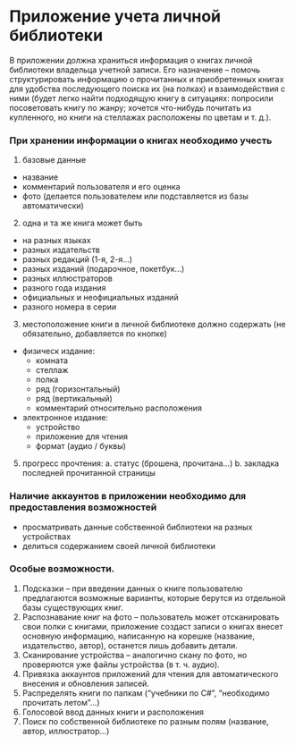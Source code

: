 # Приложение учета личной библиотеки 
В приложении должна храниться информация о книгах личной библиотеки владельца учетной записи. Его назначение – помочь структурировать информацию о прочитанных и приобретенных книгах для удобства последующего поиска их (на полках) и взаимодействия с ними (будет легко найти подходящую книгу в ситуациях: попросили посоветовать книгу по жанру; хочется что-нибудь почитать из купленного, но книги на стеллажах расположены по цветам и т. д.).

### При хранении информации о книгах необходимо учесть
1.	базовые данные
   - название
   - комментарий пользователя и его оценка
   - фото (делается пользователем или подставляется из базы автоматически)
2.	одна и та же книга может быть
  - на разных языках
  - разных издательств
  - разных редакций (1-я, 2-я…)
  - разных изданий (подарочное, покетбук…)
  - разных иллюстраторов
  - разного года издания
  - официальных и неофициальных изданий
  - разного номера в серии
3. местоположение книги в личной библиотеке должно содержать (не обязательно, добавляется по кнопке)
  - физическ издание:
    - комната
    -  стеллаж
    -   полка
    -   ряд (горизонтальный)
    -   ряд (вертикальный)
    -   комментарий относительно расположения
- электронное издание:
  - устройство
  - приложение для чтения
  - формат (аудио / буквы)
5.	прогресс прочтения:
a.	статус (брошена, прочитана…)
b.	закладка последней прочитанной страницы

### Наличие аккаунтов в приложении необходимо для предоставления возможностей
- просматривать данные собственной библиотеки на разных устройствах
- делиться содержанием своей личной библиотеки

### Особые возможности.
1.	Подсказки – при введении данных о книге пользователю предлагаются возможные варианты, которые берутся из отдельной базы существующих книг.
2.	Распознавание книг на фото – пользователь может отсканировать свои полки с книгами, приложение создаст записи о книгах внесет основную информацию, написанную на корешке (название, издательство, автор), останется лишь добавить детали.
3.	Сканирование устройства – аналогично скану по фото, но проверяются уже файлы устройства (в т. ч. аудио).
4.	Привязка аккаунтов приложений для чтения для автоматического внесения и обновления записей.
5.	Распределять книги по папкам (“учебники по C#”, “необходимо прочитать летом”...)
6.	Голосовой ввод данных книги и расположения
7.	Поиск по собственной библиотеке по разным полям (название, автор, иллюстратор…)

